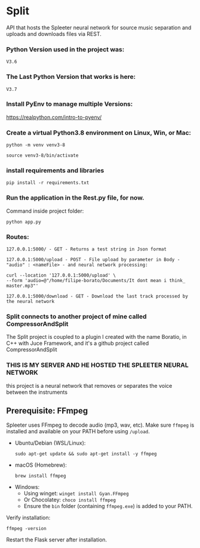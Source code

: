 # Split
 API that hosts the Spleeter neural network for source music separation and uploads and downloads files via REST.
 
### Python Version used in the project was:
``
V3.6
``
### The Last Python Version that works is here:
``
V3.7
``

### Install PyEnv to manage multiple Versions:

https://realpython.com/intro-to-pyenv/
 
 ### Create a virtual Python3.8 environment on Linux, Win, or Mac:
 ```
 python -m venv venv3-8
 ```
 
 ```
 source venv3-8/bin/activate
 ```
 ### install requirements and libraries
 ```
 pip install -r requirements.txt
 ```

 ### Run the application in the Rest.py file, for now.
Command inside project folder: 
```
python app.py
```

### Routes: 
``
127.0.0.1:5000/ - GET - Returns a test string in Json format
``

``
127.0.0.1:5000/upload - POST - File upload by parameter in Body - "audio" : <nameFile> - and neural network processing:
``
```
curl --location '127.0.0.1:5000/upload' \
--form 'audio=@"/home/filipe-borato/Documents/It dont mean i think_ master.mp3"'
```
``
127.0.0.1:5000/download - GET - Download the last track processed by the neural network
``
### Split connects to another project of mine called CompressorAndSplit

The Split project is coupled to a plugin I created with the name Boratio, in C++ with Juce Framework, and it's a github project called CompressorAndSplit

### THIS IS MY SERVER AND HE HOSTED THE SPLEETER NEURAL NETWORK
this project is a neural network that removes or separates the voice between the instruments
 
 

## Prerequisite: FFmpeg

Spleeter uses FFmpeg to decode audio (mp3, wav, etc). Make sure `ffmpeg` is installed and available on your PATH before using `/upload`.

- Ubuntu/Debian (WSL/Linux):
  ```
  sudo apt-get update && sudo apt-get install -y ffmpeg
  ```
- macOS (Homebrew):
  ```
  brew install ffmpeg
  ```
- Windows:
  - Using winget: `winget install Gyan.FFmpeg`
  - Or Chocolatey: `choco install ffmpeg`
  - Ensure the `bin` folder (containing `ffmpeg.exe`) is added to your PATH.

Verify installation:
```
ffmpeg -version
```

Restart the Flask server after installation.
